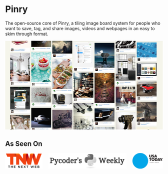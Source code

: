 # Pinry

The open-source core of Pinry, a tiling image board system for people who want
to save, tag, and share images, videos and webpages in an easy to skim through
format.

![Home](imgs/screenshot.png)

## As Seen On

<p style="display: flex; justify-content: space-between;">
    <a href="http://thenextweb.com/apps/2012/04/27/pinry-is-a-self-hosted-version-of-pinterest-that-gives-you-full-control-of-your-pins/"
       target="_blank">
        <img src="imgs/tnw.png" alt="The Next Web" height="50" />
    </a>
    <a href="http://us4.campaign-archive1.com/?u=9735795484d2e4c204da82a29&id=4f9b37c501"
       target="_blank">
        <img src="imgs/pycoder.jpg" alt="Pycoder's Weekly" height="50" />
    </a>
    <a href="http://usatoday30.usatoday.com/tech/products/story/2012-04-27/pinterest-pinry-private-pinning/54584308/1"
       target="_blank">
        <img src="imgs/usa-today.png" alt="USA Today" height="50" />
    </a>
</p>
